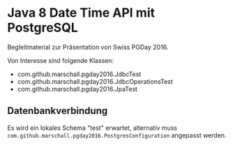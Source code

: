 Java 8 Date Time API mit PostgreSQL
===================================

Begleitmaterial zur Präsentation von Swiss PGDay 2016.

Von Interesse sind folgende Klassen:

 * com.github.marschall.pgday2016.JdbcTest
 * com.github.marschall.pgday2016.JdbcOperationsTest
 * com.github.marschall.pgday2016.JpaTest

Datenbankverbindung
-------------------

Es wird ein lokales Schema "test" erwartet, alternativ muss `com.github.marschall.pgday2016.PostgresConfiguration` angepasst werden.


